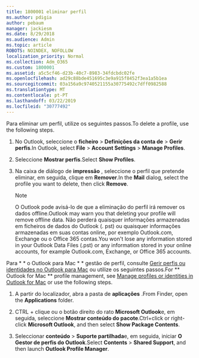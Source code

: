 ```yaml
---
title: 1800001 eliminar perfil
ms.author: pdigia
author: pebaum
manager: jackiesm
ms.date: 8/29/2018
ms.audience: Admin
ms.topic: article
ROBOTS: NOINDEX, NOFOLLOW
localization_priority: Normal
ms.collection: Adm_O365
ms.custom: 1800001
ms.assetid: a5c5cf46-d23b-40c7-8983-34fdcbdc02fe
ms.openlocfilehash: ad29c88bde451695c3e9a915f8452f3ea1a5b1ea
ms.sourcegitcommit: 03a156a9c9740521155a30775492c7dff0982588
ms.translationtype: MT
ms.contentlocale: pt-PT
ms.lasthandoff: 03/22/2019
ms.locfileid: "30777492"
---
```

<span data-ttu-id="4c727-102">Para eliminar um perfil, utilize os seguintes passos.</span><span class="sxs-lookup"><span data-stu-id="4c727-102">To delete a profile, use the following steps.</span></span>
  
1. <span data-ttu-id="4c727-103">No Outlook, seleccione o **ficheiro** \> **Definições da conta de** \> **Gerir perfis**.</span><span class="sxs-lookup"><span data-stu-id="4c727-103">In Outlook, select **File** \> **Account Settings** \> **Manage Profiles**.</span></span>
    
2. <span data-ttu-id="4c727-104">Seleccione **Mostrar perfis**.</span><span class="sxs-lookup"><span data-stu-id="4c727-104">Select **Show Profiles**.</span></span>
    
3. <span data-ttu-id="4c727-105">Na caixa de diálogo de **impressão** , seleccione o perfil que pretende eliminar, em seguida, clique em **Remover**.</span><span class="sxs-lookup"><span data-stu-id="4c727-105">In the **Mail** dialog, select the profile you want to delete, then click **Remove**.</span></span>
    
    > [!NOTE]
    > <span data-ttu-id="4c727-106">O Outlook pode avisá-lo de que a eliminação do perfil irá remover os dados offline.</span><span class="sxs-lookup"><span data-stu-id="4c727-106">Outlook may warn you that deleting your profile will remove offline data.</span></span> <span data-ttu-id="4c727-107">Não perderá quaisquer informações armazenadas em ficheiros de dados do Outlook (. pst) ou quaisquer informações armazenadas em suas contas online, por exemplo Outlook.com, Exchange ou o Office 365 contas.</span><span class="sxs-lookup"><span data-stu-id="4c727-107">You won't lose any information stored in your Outlook Data Files (.pst) or any information stored in your online accounts, for example Outlook.com, Exchange, or Office 365 accounts.</span></span> 
  
<span data-ttu-id="4c727-108">Para \* \* o Outlook para Mac \* \* gestão de perfil, consulte [Gerir perfis ou identidades no Outlook para Mac](https://support.office.com/article/fed2a955-74df-4a24-bef6-78a426958c4c.aspx) ou utilize os seguintes passos.</span><span class="sxs-lookup"><span data-stu-id="4c727-108">For \*\* Outlook for Mac \*\* profile management, see [Manage profiles or identities in Outlook for Mac](https://support.office.com/article/fed2a955-74df-4a24-bef6-78a426958c4c.aspx) or use the following steps.</span></span> 
  
1. <span data-ttu-id="4c727-109">A partir do localizador, abra a pasta de **aplicações** .</span><span class="sxs-lookup"><span data-stu-id="4c727-109">From Finder, open the **Applications** folder.</span></span> 
    
2. <span data-ttu-id="4c727-110">CTRL + clique ou o botão direito do rato **Microsoft Outlook**e, em seguida, seleccione **Mostrar conteúdo do pacote**.</span><span class="sxs-lookup"><span data-stu-id="4c727-110">Ctrl+click or right-click **Microsoft Outlook**, and then select **Show Package Contents**.</span></span>
    
3. <span data-ttu-id="4c727-111">Seleccionar **conteúdo** \> **Suporte partilhada**e, em seguida, iniciar **O Gestor de perfis do Outlook**.</span><span class="sxs-lookup"><span data-stu-id="4c727-111">Select **Contents** \> **Shared Support**, and then launch **Outlook Profile Manager**.</span></span>
    

